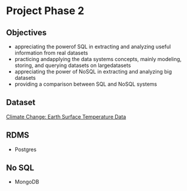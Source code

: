 # Project Phase 2

## Objectives
* appreciating the powerof SQL in extracting and analyzing useful information from real datasets
* practicing andapplying the data systems concepts, mainly modeling, storing, and querying datasets on largedatasets
* appreciating the power of NoSQL in extracting and analyzing big datasets
* providing a comparison between SQL and NoSQL systems

## Dataset
[Climate Change: Earth Surface Temperature Data](https://www.kaggle.com/berkeleyearth/climate-change-earth-surface-temperature-data?select=GlobalLandTemperaturesByMajorCity.csv)
## RDMS
* Postgres

## No SQL
* MongoDB
